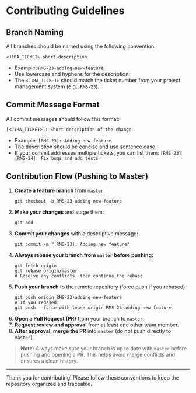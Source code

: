 # Contributing Guidelines

## Branch Naming

All branches should be named using the following convention:

```
<JIRA_TICKET>-short-description
```

- Example: `RMS-23-adding-new-feature`
- Use lowercase and hyphens for the description.
- The `<JIRA_TICKET>` should match the ticket number from your project management system (e.g., `RMS-23`).

## Commit Message Format

All commit messages should follow this format:

```
[<JIRA_TICKET>]: Short description of the change
```

- Example: `[RMS-23]: Adding new feature`
- The description should be concise and use sentence case.
- If your commit addresses multiple tickets, you can list them: `[RMS-23][RMS-24]: Fix bugs and add tests`

## Contribution Flow (Pushing to Master)

1. **Create a feature branch** from `master`:
   ```
   git checkout -b RMS-23-adding-new-feature
   ```
2. **Make your changes** and stage them:
   ```
   git add .
   ```
3. **Commit your changes** with a descriptive message:
   ```
   git commit -m "[RMS-23]: Adding new feature"
   ```
4. **Always rebase your branch from `master` before pushing:**
   ```
   git fetch origin
   git rebase origin/master
   # Resolve any conflicts, then continue the rebase
   ```
5. **Push your branch** to the remote repository (force push if you rebased):
   ```
   git push origin RMS-23-adding-new-feature
   # If you rebased:
   git push --force-with-lease origin RMS-23-adding-new-feature
   ```
6. **Open a Pull Request (PR)** from your branch to `master`.
7. **Request review and approval** from at least one other team member.
8. **After approval, merge the PR** into `master` (do not push directly to `master`).

> **Note:** Always make sure your branch is up to date with `master` before pushing and opening a PR. This helps avoid merge conflicts and ensures a clean history.

---

Thank you for contributing! Please follow these conventions to keep the repository organized and traceable. 